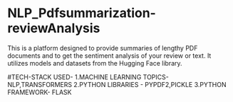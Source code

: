 # NLP_Pdfsummarization-reviewAnalysis
This is a platform designed to provide summaries of lengthy PDF documents and to get the sentiment analysis of your review or text. It utilizes models and datasets from the Hugging Face library.

#TECH-STACK USED-
1.MACHINE LEARNING TOPICS- NLP,TRANSFORMERS 
2.PYTHON LIBRARIES - PYPDF2,PICKLE
3.PYTHON FRAMEWORK- FLASK

